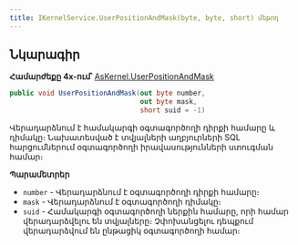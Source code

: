 ```yaml
---
title: IKernelService.UserPositionAndMask(byte, byte, short) մեթոդ  
---
```


## Նկարագիր

**Համարժեքը 4x-ում՝** [AsKernel.UserPositionAndMask](https://armsoft.github.io/as4x-docs/HTM/ProgrGuide/Functions/Functions/UserPositionAndMask.html)

```c#
public void UserPositionAndMask(out byte number, 
                                out byte mask, 
                                short suid = -1)
```

Վերադարձնում է համակարգի օգտագործողի դիրքի համարը և դիմակը։ 
Նախատեսված է տվյալների աղբյուրների SQL հարցումներում օգտագործողի իրավասությունների ստուգման համար։

**Պարամետրեր**

* `number` - Վերադարձնում է օգտագործողի դիրքի համարը։
* `mask` - Վերադարձնում է օգտագործողի դիմակը։
* `suid` - Համակարգի օգտագործողի ներքին համարը, որի համար վերադարձվելու են տվյալները։ 
  Չփոխանցելու դեպքում վերադարձվում են ընթացիկ օգտագործողի համար։
